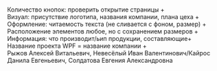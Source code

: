 <BR>Количество кнопок: проверить открытие страницы +
<BR>Визуал: присутствие логотипа, названия компании, плана цеха +
<BR>Оформление: читаемость текста (не сливается с фоном, размер) +
<BR>Расположение элементов любое, но с сохранением размеров +
<BR>Информация: что производит/ьип продукции, составляющие+
<BR>Название проекта WPF = название компании +
<BR>Рыжов Алексей Витальевич, Невесёлый Иван Валентинович/Кайрос Данила Евгеньевич, Солдатова Евгения Александровна
